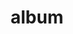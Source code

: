 ---
layout: album
resource: instagram
title: "album"
description: "masonry"
active: gallery
header-img: "img/gallery-bg.jpg"
album-title: "my 9th album"
images:
  - image_path: baohatran704/1/20181116_134322_43447799_500873613715491_6340296777971800844_n.jpg
  - image_path: baohatran704/1/20181116_134322_45623598_322948661869448_8119061234120596259_n.jpg
  - image_path: baohatran704/1/20200104_073754_79316213_192993401877481_3944945844966202248_n.jpg
  - image_path: baohatran704/1/20200104_073754_81252884_608652846613197_751691541666964538_n.jpg
  - image_path: baohatran704/1/20200320_140233_88986082_100370988266034_8000446047183237679_n.jpg
  - image_path: baohatran704/1/20200320_140233_90091706_1103921563293502_3035682384150696670_n.jpg
  - image_path: baohatran704/1/20200320_140233_90222074_137860454335308_3525112715041081632_n.jpg
  - image_path: baohatran704/1/20200324_133945_90408398_216220172780793_318093664713763965_n.jpg
  - image_path: baohatran704/1/20200716_205438_106816710_302295367803871_4605922565949971735_n.jpg
  - image_path: baohatran704/1/20200817_190431_118131446_306222584040750_4838204700706834530_n.jpg
  - image_path: baohatran704/1/20210805_185746_230829051_1958176414358029_9008015356587238793_n.jpg
  - image_path: baohatran704/1/20220928_212942_309157225_193856596334526_4634472569506157284_n.jpg
  - image_path: baohatran704/1/20230526_095835_349106986_798226161898724_8006391589777938320_n.jpg
  - image_path: baohatran704/1/20230911_110312_376286098_237323289306236_7359778341450949836_n.jpg
  - image_path: baohatran704/1/20230911_110312_377490373_1698954677195223_5910547779963839410_n.jpg
  - image_path: baohatran704/1/20231024_122946_394755731_2052752771732571_1370765350523523068_n.jpg
  - image_path: baohatran704/1/20231211_124324_409359298_361975443045996_2273128152924453250_n.jpg
  - image_path: baohatran704/1/20250102_152933_472288759_609082591773473_2718622366072690514_n.jpg
---